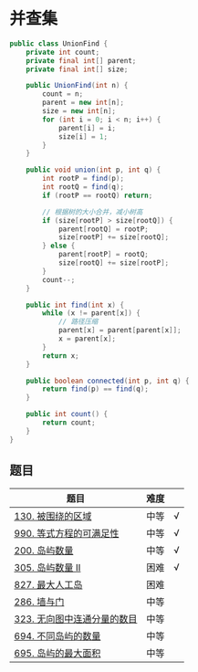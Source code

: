# 并查集

``` java
public class UnionFind {
    private int count;
    private final int[] parent;
    private final int[] size;

    public UnionFind(int n) {
        count = n;
        parent = new int[n];
        size = new int[n];
        for (int i = 0; i < n; i++) {
            parent[i] = i;
            size[i] = 1;
        }
    }

    public void union(int p, int q) {
        int rootP = find(p);
        int rootQ = find(q);
        if (rootP == rootQ) return;

        // 根据树的大小合并，减小树高
        if (size[rootP] > size[rootQ]) {
            parent[rootQ] = rootP;
            size[rootP] += size[rootQ];
        } else {
            parent[rootP] = rootQ;
            size[rootQ] += size[rootP];
        }
        count--;
    }

    public int find(int x) {
        while (x != parent[x]) {
            // 路径压缩
            parent[x] = parent[parent[x]];
            x = parent[x];
        }
        return x;
    }

    public boolean connected(int p, int q) {
        return find(p) == find(q);
    }

    public int count() {
        return count;
    }
}

```

## 题目

|题目|难度||
|---|---|---|
|[130. 被围绕的区域](https://leetcode-cn.com/problems/surrounded-regions/)|中等|√|
|[990. 等式方程的可满足性](https://leetcode-cn.com/problems/satisfiability-of-equality-equations/)|中等|√|
|[200. 岛屿数量](https://leetcode-cn.com/problems/number-of-islands/)|中等|√|
|[305. 岛屿数量 II](https://leetcode-cn.com/problems/number-of-islands-ii/)|困难|√|
|[827. 最大人工岛](https://leetcode-cn.com/problems/making-a-large-island/)|困难
|[286. 墙与门](https://leetcode-cn.com/problems/walls-and-gates/)|中等
|[323. 无向图中连通分量的数目](https://leetcode-cn.com/problems/number-of-connected-components-in-an-undirected-graph/)|中等
|[694. 不同岛屿的数量](https://leetcode-cn.com/problems/number-of-distinct-islands/)|中等
|[695. 岛屿的最大面积](https://leetcode-cn.com/problems/max-area-of-island/)|中等